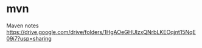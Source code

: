 # mvn
Maven notes
https://drive.google.com/drive/folders/1HgAOeGHUlzxQNrbLKEOqjnt15NqE09i7?usp=sharing
